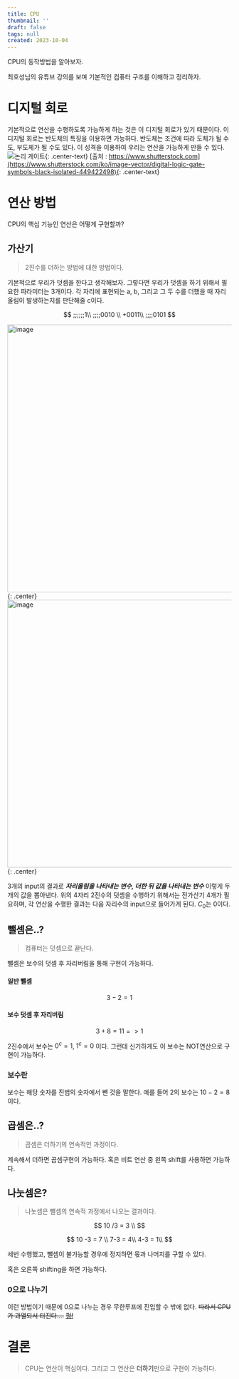 ```yaml
---
title: CPU
thumbnail: ''
draft: false
tags: null
created: 2023-10-04
---
```


CPU의 동작방법을 알아보자.

최호성님의 유튜브 강의를 보며 기본적인 컴퓨터 구조를 이해하고 정리하자.

# 디지털 회로

기본적으로 연산을 수행하도록 가능하게 하는 것은 이 디지털 회로가 있기 때문이다. 이 디지털 회로는 반도체의 특징을 이용하면 가능하다. 반도체는 조건에 따라 도체가 될 수도, 부도체가 될 수도 있다. 이 성격을 이용하여 우리는 연산을 가능하게 만들 수 있다.
![논리 게이트](https://image.shutterstock.com/image-vector/digital-logic-gate-symbols-black-600w-449422498.jpg){: .center-text} [출처 : https://www.shutterstock.com](https://www.shutterstock.com/ko/image-vector/digital-logic-gate-symbols-black-isolated-449422498){: .center-text}

# 연산 방법

CPU의 핵심 기능인 연산은 어떻게 구현할까?

## 가산기

 > 
 > 2진수를 더하는 방법에 대한 방법이다.

기본적으로 우리가 덧셈을 한다고 생각해보자. 그렇다면 우리가 덧셈을 하기 위해서 필요한 파라미터는 3개이다. 각 자리에 표현되는 a, b, 그리고 그 두 수를 더했을 때 자리올림이 발생하는지를 판단해줄 c이다.

$$
;;;;;;1\\
;;;;0010 \\
+0011\\
;;;;0101
$$

<img width="600" alt="image" src="https://user-images.githubusercontent.com/37871541/77505245-fb1f1980-6ea5-11ea-858c-6bfb716b7c5d.png">{: .center}
<img width="600" alt="image" src="https://user-images.githubusercontent.com/37871541/77505254-01ad9100-6ea6-11ea-97ca-548cbdfc1a0a.png">{: .center}

3개의 input의 결과로 ***자리올림을 나타내는 변수, 더한 뒤 값을 나타내는 변수*** 이렇게 두개의 값을 뽑아낸다. 위의 4자리 2진수의 덧셈을 수행하기 위해서는 전가산기 4개가 필요하며, 각 연산을 수행한 결과는 다음 자리수의 input으로 들어가게 된다. $C_0$는 0이다.

## 뺄셈은..?

 > 
 > 컴퓨터는 덧셈으로 끝난다.

뺄셈은 보수의 덧셈 후 자리버림을 통해 구현이 가능하다.

#### 일반 뺄셈

$$
3 - 2 = 1
$$

#### 보수 덧셈 후 자리버림

$$
3 + 8 = 11 => 1
$$

2진수에서 보수는 $0^c = 1$, $1^c=0$ 이다. 그런데 신기하게도 이 보수는 NOT연산으로 구현이 가능하다.

### 보수란

보수는 해당 숫자를 진법의 숫자에서 뺀 것을 말한다. 예를 들어 2의 보수는 $10-2=8$이다.

## 곱셈은..?

 > 
 > 곱셈은 더하기의 연속적인 과정이다.

계속해서 더하면 곱셈구현이 가능하다. 혹은 비트 연산 중 왼쪽 shift를 사용하면 가능하다.

## 나눗셈은?

 > 
 > 나눗셈은 뺄셈의 연속적 과정에서 나오는 결과이다.

$$
10 /3 = 3 \\
$$

$$
10 -3 = 7 \\
7-3 = 4\\
4-3 = 1\\
$$

세번 수행했고, 뺄셈이 불가능할 경우에 정지하면 몫과 나머지를 구할 수 있다.

혹은 오른쪽 shifting을 하면 가능하다.

### 0으로 나누기

이런 방법이기 때문에 0으로 나누는 경우 무한루프에 진입할 수 밖에 없다. ~~따라서 CPU가 과열되서 터진다....~~ ~~[펑!](https://www.youtube.com/watch?v=mZ7pUADoo58)~~

# 결론

 > 
 > CPU는 연산이 핵심이다. 그리고 그 연산은 **더하기**만으로 구현이 가능하다.
